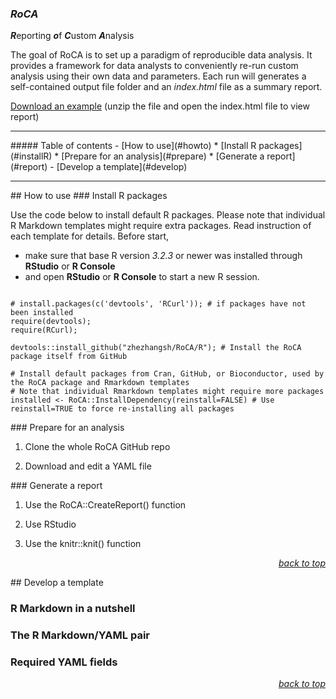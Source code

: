 
### ***RoCA*** 
***R***eporting ***o***f ***C***ustom ***A***nalysis

The goal of RoCA is to set up a paradigm of reproducible data analysis. It provides a framework for data analysts to conveniently re-run custom analysis using their own data and parameters. Each run will generates a self-contained output file folder and an _index.html_ file as a summary report. 

[Download an example](https://github.com/zhezhangsh/RoCA/blob/master/template/demo/plot_heat/examples/circadian_rhythm.zip?raw=true) (unzip the file and open the index.html file to view report)

---

<a name="toc"/>
##### Table of contents
  - [How to use](#howto)
    * [Install R packages](#installR)
    * [Prepare for an analysis](#prepare)
    * [Generate a report](#report)
  - [Develop a template](#develop)

---

<a name="howto"/>
## How to use

<a name='installR'/>
### Install R packages

Use the code below to install default R packages. Please note that individual R Markdown templates might require extra packages. Read instruction of each template for details. Before start,

  - make sure that base R version _3.2.3_ or newer was installed through **RStudio** or **R Console**
  - and open **RStudio** or **R Console** to start a new R session.

```

# install.packages(c('devtools', 'RCurl')); # if packages have not been installed
require(devtools); 
require(RCurl);

devtools::install_github("zhezhangsh/RoCA/R"); # Install the RoCA package itself from GitHub

# Install default packages from Cran, GitHub, or Bioconductor, used by the RoCA package and Rmarkdown templates
# Note that individual Rmarkdown templates might require more packages
installed <- RoCA::InstallDependency(reinstall=FALSE) # Use reinstall=TRUE to force re-installing all packages
```

<a name='prepare'/>
### Prepare for an analysis

1. Clone the whole RoCA GitHub repo
 
2. Download and edit a YAML file

<a name='report'/>
### Generate a report

1. Use the RoCA::CreateReport() function

2. Use RStudio

3. Use the knitr::knit() function

_<div align='right'><a href='#toc'>back to top</a></div>_

<a name='develop'/>
## Develop a template

### R Markdown in a nutshell

### The R Markdown/YAML pair

### Required YAML fields

_<div align='right'><a href='#toc'>back to top</a></div>_
